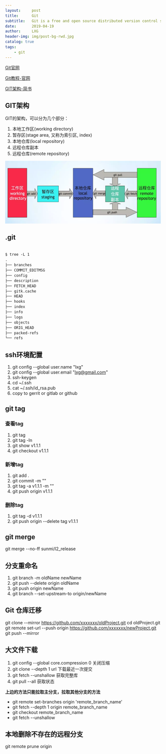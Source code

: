 ```yaml
---
layout:     post
title:      Git
subtitle:   Git is a free and open source distributed version control system.
date:       2019-04-19
author:     LXG
header-img: img/post-bg-rwd.jpg
catalog: true
tags:
    - git
---
```


[Git官网](https://git-scm.com/)

[Git教程-官网](https://git-scm.com/book/zh/v2)

[GIT架构-简书](https://www.jianshu.com/p/c18e472fbf19)

## GIT架构

GIT的架构，可以分为几个部分：

1. 本地工作区(working directory)
2. 暂存区(stage area, 又称为索引区, index)
3. 本地仓库(local repository)
4. 远程仓库副本
5. 远程仓库(remote repository)

![git_arch](/images/tools/git_arch.webp)

## .git

```txt

$ tree -L 1
.
├── branches
├── COMMIT_EDITMSG
├── config
├── description
├── FETCH_HEAD
├── gitk.cache
├── HEAD
├── hooks
├── index
├── info
├── logs
├── objects
├── ORIG_HEAD
├── packed-refs
└── refs

```

## ssh环境配置

1. git config --global user.name "lxg"
2. git config --global user.email "lxg@gmail.com"
3. ssh-keygen
4. cd ~/.ssh
5. cat ~/.ssh/id_rsa.pub
6. copy to gerrit or gitlab or github

## git tag

### 查看tag

1. git tag
2. git tag -ln
3. git show v1.1.1
4. git checkout v1.1.1

### 新增tag

1. git add .
2. git commit -m ""
3. git tag -a v1.1.1 -m ""
4. git push origin v1.1.1

### 删除tag

1. git tag -d v1.1.1
2. git push origin --delete tag v1.1.1

## git merge

git merge --no-ff sunmi/l2_release

## 分支重命名

1. git branch -m oldName newName
2. git push --delete origin oldName
3. git push origin newName
4. git branch --set-upstream-to origin/newName

## Git 仓库迁移

git clone --mirror https://github.com/xxxxxxx/oldProject.git
cd oldProject.git
git remote set-url --push origin https://github.com/xxxxxxx/newProject.git
git push --mirror

## 大文件下载

1. git config --global core.compression 0 关闭压缩
2. git clone --depth 1 url 下载最近一次提交
3. git fetch --unshallow  获取完整库
4. git pull --all 获取状态

**上边的方法只能拉取主分支，拉取其他分支的方法**

* git remote set-branches origin 'remote_branch_name'
* git fetch --depth 1 origin remote_branch_name
* git checkout remote_branch_name
* git fetch --unshallow

## 本地删除不存在的远程分支

git remote prune origin




